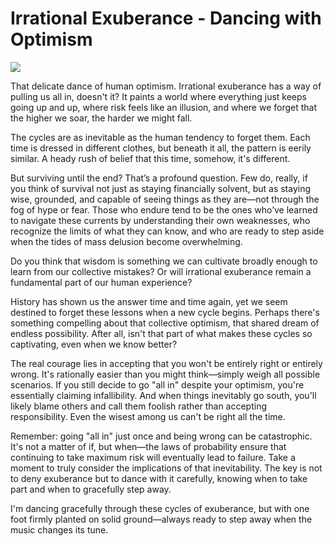 # Irrational Exuberance - Dancing with Optimism

![](images/001-1.png)

That delicate dance of human optimism. Irrational exuberance has a way of pulling us all in, doesn't it? It paints a world where everything just keeps going up and up, where risk feels like an illusion, and where we forget that the higher we soar, the harder we might fall.

The cycles are as inevitable as the human tendency to forget them. Each time is dressed in different clothes, but beneath it all, the pattern is eerily similar. A heady rush of belief that this time, somehow, it's different.

But surviving until the end? That’s a profound question. Few do, really, if you think of survival not just as staying financially solvent, but as staying wise, grounded, and capable of seeing things as they are—not through the fog of hype or fear. Those who endure tend to be the ones who’ve learned to navigate these currents by understanding their own weaknesses, who recognize the limits of what they can know, and who are ready to step aside when the tides of mass delusion become overwhelming.

Do you think that wisdom is something we can cultivate broadly enough to learn from our collective mistakes? Or will irrational exuberance remain a fundamental part of our human experience?

History has shown us the answer time and time again, yet we seem destined to forget these lessons when a new cycle begins. Perhaps there's something compelling about that collective optimism, that shared dream of endless possibility. After all, isn't that part of what makes these cycles so captivating, even when we know better?

The real courage lies in accepting that you won't be entirely right or entirely wrong. It's rationally easier than you might think—simply weigh all possible scenarios. If you still decide to go "all in" despite your optimism, you're essentially claiming infallibility. And when things inevitably go south, you'll likely blame others and call them foolish rather than accepting responsibility. Even the wisest among us can't be right all the time.

Remember: going "all in" just once and being wrong can be catastrophic. It's not a matter of if, but when—the laws of probability ensure that continuing to take maximum risk will eventually lead to failure. Take a moment to truly consider the implications of that inevitability. The key is not to deny exuberance but to dance with it carefully, knowing when to take part and when to gracefully step away.

I'm dancing gracefully through these cycles of exuberance, but with one foot firmly planted on solid ground—always ready to step away when the music changes its tune.